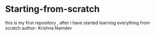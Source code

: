 # Starting-from-scratch
this is my first repository , after i have started learning everything from scratch
author- Krishna Namdev
